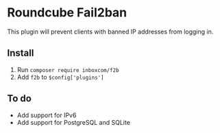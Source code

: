 # Roundcube Fail2ban

This plugin will prevent clients with banned IP addresses from logging in.

## Install

1. Run `composer require inboxcom/f2b`
2. Add `f2b` to `$config['plugins']`

## To do

- Add support for IPv6
- Add support for PostgreSQL and SQLite
